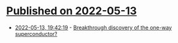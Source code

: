 # [Published on 2022-05-13](index.md)

* [2022-05-13, 19:42:19](https://news.ycombinator.com/item?id=31371792) - [Breakthrough discovery of the one-way superconductor?](https://scitechdaily.com/breakthrough-discovery-of-the-one-way-superconductor-thought-to-be-impossible/)
